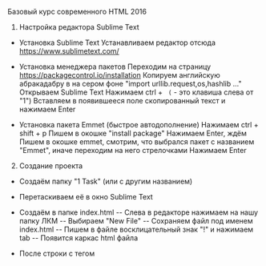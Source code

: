 Базовый курс современного HTML 2016

1. Настройка редактора Sublime Text

- Установка Sublime Text
Устанавливаем редактор отсюда https://www.sublimetext.com/

- Установка менеджера пакетов
Переходим на страницу https://packagecontrol.io/installation
Копируем английскую абракадабру в на сером фоне "import urllib.request,os,hashlib ..."
Открываем Sublime Text
Нажимаем ctrl + ` (` - это клавиша слева от "1")
Вставляем в появившееся поле скопированный текст и нажимаем Enter

- Установка пакета Emmet (быстрое автодополнение)
Нажимаем ctrl + shift + p
Пишем в окошке "install package"
Нажимаем Enter, ждём
Пишем в окошке emmet, смотрим, что выбрался пакет с названием "Emmet", иначе переходим на него стрелочками
Нажимаем Enter


2. Создание проекта
- Создаём папку "1 Task" (или с другим названием)
- Перетаскиваем её в окно Sublime Text

- Создаём в папке index.html
-- Слева в редакторе нажимаем на нашу папку ЛКМ
-- Выбираем "New File"
-- Сохраняем файл под именем index.html
-- Пишем в файле восклицательный знак "!" и нажимаем tab
-- Появится каркас html файла

- После строки с тегом <title> делаем новую строку, пишем link:css и нажимаем tab
- Появится строка, подключающая файл style.css
- Создаём пустой файл style.css так же, как создали index.html

- Добавим первый элемент на страницу
-- Между тегами body добавим строчку, сделаем отступ нажатием tab
-- Напишем h1 и ещё раз нажмём tab, чтобы появлся тег <h1>
-- В теге h1, где сейчас находится курсор напишем любой текст, например "Hello, HTML!"

Если всё сделано правильно, при открытии файла index.html браузером мы увидим заголовок с нашим текстом

3. Знакомство Google Developer Tool
- Открываем ссылку https://www.google.com/chrome/ и устанавливаем Google Chrome
- Открываем в Google Chrome нашу страницу index.html
- Нажимаем клавишу "f12" или комбинацию ctrl + shift + i
- Пока работаем только во вкладке Elements (!), остальное будет непонятно
- Слева в этой вкладке мы видим разметку нашей страницы
- Мышкой можно навести на элемент и посмотреть его расположение на странице

4. Редактирование стилей элемента
- Выделяем слева наш элемент H1
- Справа видим стили элемента, которые даются элементу h1 браузером по умолчанию
- Переключаем вкладку справа со Styles на Computed и видим схему отступов элемента и то, какие стили работают для этого элемента на данный момент
- Это так называемые "посчитанные" правила стилей на основе всех правил, которые есть у элемента, текущем размере окна и тд.
- Возвращаемся обратно на Styles;
- Щелкаем справа между скобок рядом с серым текстом element.style
- Пишем "text-align", нажимаем tab
- Пишем center, нажимаем tab,
- Можно не дописывать до конца, если в списке подсказок остался только нужный нам текст
- text-align устанавливает выравнивание содержимого текущего элемента, в нашем случае это текст
- Вводим таким же образом остальные правила:
    background-color: #dcdcdc;
    border: 1px solid #999;
    padding-top: 150px;
    padding-bottom: 150px;
    font-size: 80px;
    margin: 0;
- Видно, как меняется стиль текста, снимая галочки, можно посмотреть, как действуют различные правила
- Выделим то, что мы ввели вместе со скобками, скопируем и вставим это в наш файл style.css
- В файле перед скобками допишем h1


------------------------

Emmet - сокращения
http://docs.emmet.io/cheat-sheet/

link:css - добавить путь к css файлу


------------------------
Sublime Text базовые настройки

Настройки (Preferences/Settings - User):

	"draw_white_space": "all",
	"trim_trailing_white_space_on_save": true,

draw_white_space - показывать пробелы
trim_trailing_white_space_on_save - удалять пробелы в конце строк


Горячие клавиши:

ctrl + shift + up/down - двигать строку/выделение вверх/вниз
tab - сдвинуть блок/строку вперёд
shift + tab - сдвинуть блок строку назад
ctrl + d - выделить похожие такие же фрагменты
ctrl + k, ctrl + b - скрыть/показать панель папок

